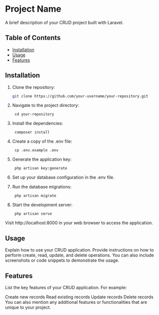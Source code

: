 # Project Name

A brief description of your CRUD project built with Laravel.

## Table of Contents

- [Installation](#installation)
- [Usage](#usage)
- [Features](#features)

## Installation

1. Clone the repository:

   ```bash
   git clone https://github.com/your-username/your-repository.git

2. Navigate to the project directory:

        cd your-repository
        
3. Install the dependencies:

        composer install
        
5. Create a copy of the .env file:

        cp .env.example .env
        
5. Generate the application key:

        php artisan key:generate
        
6. Set up your database configuration in the .env file.

6. Run the database migrations:

        php artisan migrate
7. Start the development server:

        php artisan serve
        
Visit http://localhost:8000 in your web browser to access the application.

## Usage
   Explain how to use your CRUD application. Provide instructions on how to perform create, read, update, and delete operations. You can also include screenshots or code snippets to demonstrate the usage.

## Features
   List the key features of your CRUD application. For example:

   Create new records
   Read existing records
   Update records
   Delete records
   You can also mention any additional features or functionalities that are unique to your project.
